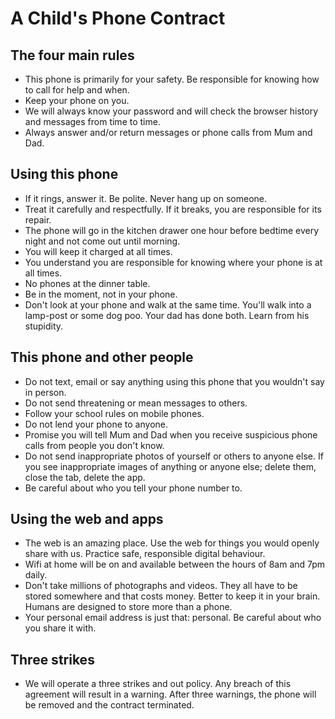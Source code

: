 
# A Child's Phone Contract

## The four main rules

- This phone is primarily for your safety. Be responsible for knowing how to call for help and when.
- Keep your phone on you.
- We will always know your password and will check the browser history and messages from time to time. 
- Always answer and/or return messages or phone calls from Mum and Dad. 

## Using this phone

- If it rings, answer it. Be polite. Never hang up on someone.
- Treat it carefully and respectfully. If it breaks, you are responsible for its repair.
- The phone will go in the kitchen drawer one hour before bedtime every night and not come out until morning.
- You will keep it charged at all times.
- You understand you are responsible for knowing where your phone is at all times.
- No phones at the dinner table.
- Be in the moment, not in your phone. 
- Don't look at your phone and walk at the same time. You'll walk into a lamp-post or some dog poo. Your dad has done both. Learn from his stupidity.

## This phone and other people

- Do not text, email or say anything using this phone that you wouldn't say in person.
- Do not send threatening or mean messages to others.
- Follow your school rules on mobile phones.
- Do not lend your phone to anyone.
- Promise you will tell Mum and Dad when you receive suspicious phone calls from people you don't know.
- Do not send inappropriate photos of yourself or others to anyone else. If you see inappropriate images of anything or anyone else; delete them, close the tab, delete the app.
- Be careful about who you tell your phone number to.


## Using the web and apps

- The web is an amazing place. Use the web for things you would openly share with us. Practice safe, responsible digital behaviour.
- Wifi at home will be on and available between the hours of 8am and 7pm daily.
- Don't take millions of photographs and videos. They all have to be stored somewhere and that costs money. Better to keep it in your brain. Humans are designed to store more than a phone.
- Your personal email address is just that: personal. Be careful about who you share it with.

## Three strikes

- We will operate a three strikes and out policy. Any breach of this agreement will result in a warning. After three warnings, the phone will be removed and the contract terminated.









